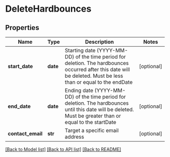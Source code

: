 # DeleteHardbounces

## Properties
Name | Type | Description | Notes
------------ | ------------- | ------------- | -------------
**start_date** | **date** | Starting date (YYYY-MM-DD) of the time period for deletion. The hardbounces occurred after this date will be deleted. Must be less than or equal to the endDate | [optional] 
**end_date** | **date** | Ending date (YYYY-MM-DD) of the time period for deletion. The hardbounces until this date will be deleted. Must be greater than or equal to the startDate | [optional] 
**contact_email** | **str** | Target a specific email address | [optional] 

[[Back to Model list]](../README.md#documentation-for-models) [[Back to API list]](../README.md#documentation-for-api-endpoints) [[Back to README]](../README.md)


